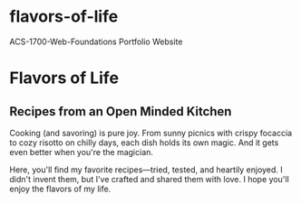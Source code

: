 # flavors-of-life

ACS-1700-Web-Foundations Portfolio Website

<h1>Flavors of Life</h1>
<h2>Recipes from an Open Minded Kitchen</h2>
<p>
  Cooking (and savoring) is pure joy. From sunny picnics with crispy
  focaccia to cozy risotto on chilly days, each dish holds its own magic.
  And it gets even better when you're the magician.
</p>
<p>
  Here, you'll find my favorite recipes—tried, tested, and heartily
  enjoyed. I didn't invent them, but I've crafted and shared them with
  love. I hope you'll enjoy the flavors of my life.
</p>